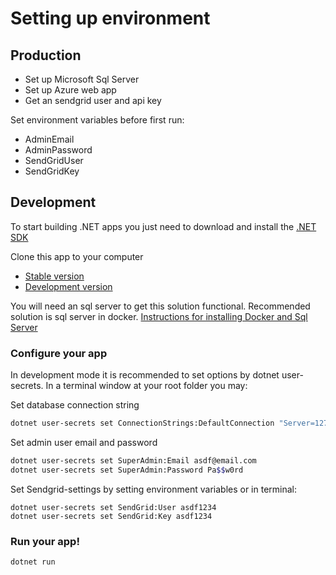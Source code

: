 # Setting up environment

## Production
* Set up Microsoft Sql Server
* Set up Azure web app
* Get an sendgrid user and api key

Set environment variables before first run:
* AdminEmail
* AdminPassword
* SendGridUser
* SendGridKey


## Development

To start building .NET apps you just need to download and install the [.NET SDK](https://www.microsoft.com/net/learn/get-started/)

Clone this app to your computer
* [Stable version](https://github.com/losol/Eventer/archive/master.zip)
* [Development version](https://github.com/losol/Eventer/archive/dev.zip)

You will need an sql server to get this solution functional. Recommended solution is sql server in docker.
[Instructions for installing Docker and Sql Server](./Install_docker_sql_server.md)

### Configure your app
In development mode it is recommended to set options by dotnet user-secrets. In a terminal window at your root folder you may: 

Set database connection string
```bash
dotnet user-secrets set ConnectionStrings:DefaultConnection "Server=127.0.0.1,1401;Initial Catalog=EventDb;User ID=sa;Password=<Apples345#$%>"
```

Set admin user email and password
```bash
dotnet user-secrets set SuperAdmin:Email asdf@email.com
dotnet user-secrets set SuperAdmin:Password Pa$$w0rd
```

Set Sendgrid-settings by setting environment variables or in terminal: 
```
dotnet user-secrets set SendGrid:User asdf1234
dotnet user-secrets set SendGrid:Key asdf1234
```

### Run your app!

```
dotnet run
```